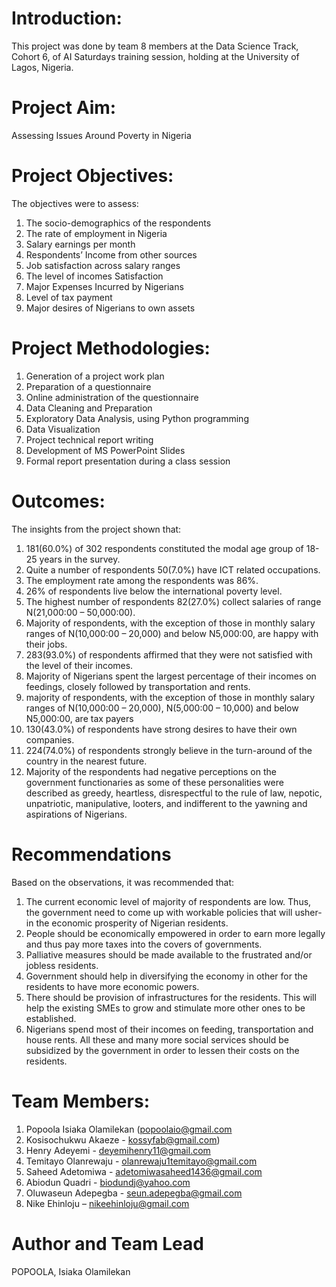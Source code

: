 # Introduction:
This project was done by team 8 members at the Data Science Track, Cohort 6, of AI Saturdays training session, holding at the University of Lagos, Nigeria. 

# Project Aim:
Assessing Issues Around Poverty in Nigeria

# Project Objectives:
The objectives were to assess:
1.	The socio-demographics of the respondents
2.	The rate of employment in Nigeria
3.	Salary earnings per month
4.	Respondents’ Income from other sources 
5.	Job satisfaction across salary ranges
6.	The level of incomes Satisfaction 
7.	Major Expenses Incurred by Nigerians
8.	Level of tax payment
9.	Major desires of Nigerians to own assets 

# Project Methodologies:
1.	Generation of a project work plan
2.	Preparation of a questionnaire
3.	Online administration of the questionnaire
4.	Data Cleaning and Preparation
5.	Exploratory Data Analysis, using Python programming
6.	Data Visualization
7.	Project technical report writing
8.	Development of MS PowerPoint Slides
9.	Formal report presentation during a class session

# Outcomes:
The insights from the project shown that:
1.	181(60.0%) of 302 respondents constituted the modal age group of 18-25 years in the survey.
2.	Quite a number of respondents 50(7.0%) have ICT related occupations.
3.	The employment rate among the respondents was 86%.
4.	26% of respondents live below the international poverty level.
5.	The highest number of respondents 82(27.0%) collect salaries of range N(21,000:00 – 50,000:00).
6.	Majority of respondents, with the exception of those in monthly salary ranges of N(10,000:00 – 20,000) and below N5,000:00, are happy with their jobs.
7.	283(93.0%) of respondents affirmed that they were not satisfied with the level of their incomes.
8.	Majority of Nigerians spent the largest percentage of their incomes on feedings, closely followed by transportation and rents.
9.	majority of respondents, with the exception of those in monthly salary ranges of N(10,000:00 – 20,000), N(5,000:00 – 10,000) and below N5,000:00, are tax payers
10.	130(43.0%) of respondents have strong desires to have their own companies.
11.	224(74.0%) of respondents strongly believe in the turn-around of the country in the nearest future.
12.	Majority of the respondents had negative perceptions on the government functionaries as some of these personalities were described as greedy, heartless, disrespectful to the rule of law, nepotic, unpatriotic, manipulative, looters, and indifferent to the yawning and aspirations of Nigerians.
 
# Recommendations
Based on the observations, it was recommended that:
1.	The current economic level of majority of respondents are low. Thus, the government need to come up with workable policies that will usher-in the economic prosperity of Nigerian residents.
2.	People should be economically empowered in order to earn more legally and thus pay more taxes into the covers of governments.
3.	Palliative measures should be made available to the frustrated and/or jobless residents.
4.	Government should help in diversifying the economy in other for the residents to have more economic powers.  
5.	There should be provision of infrastructures for the residents. This will help the existing SMEs to grow and stimulate more other ones to be established.
6.	Nigerians spend most of their incomes on feeding, transportation and house rents. All these and many more social services should be subsidized by the government in order to lessen their costs on the residents.

# Team Members:
1.	Popoola Isiaka Olamilekan (popoolaio@gmail.com 
2.	Kosisochukwu Akaeze  - kossyfab@gmail.com)
3.	Henry Adeyemi - deyemihenry11@gmail.com 
4.	Temitayo Olanrewaju - olanrewaju1temitayo@gmail.com
5.	Saheed Adetomiwa - adetomiwasaheed1436@gmail.com
6.	Abiodun Quadri - biodundj@yahoo.com
7.	Oluwaseun  Adepegba - seun.adepegba@gmail.com 
8.	Nike Ehinloju – nikeehinloju@gmail.com 

# Author and Team Lead
POPOOLA, Isiaka Olamilekan
